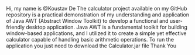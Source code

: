 Hi, my name is @Koustav De
The calculator project available on my GitHub repository is a practical demonstration of my understanding and application of Java AWT (Abstract Window Toolkit) to develop a functional and user-friendly desktop application. 
Java AWT is a fundamental toolkit for building window-based applications, and I utilized it to create a simple yet effective calculator capable of handling basic arithmetic operations.
To run the application you just need to download the Calculator.jar file
Thank You
